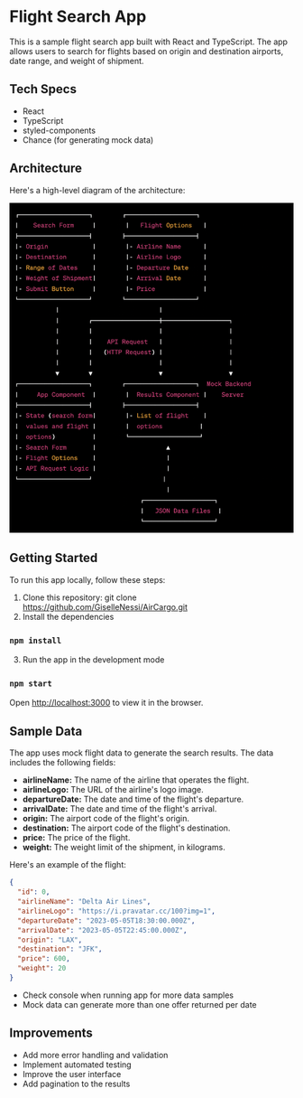 # Flight Search App

This is a sample flight search app built with React and TypeScript. The app allows users to search for flights based on origin and destination airports, date range, and weight of shipment.

## Tech Specs

- React
- TypeScript
- styled-components
- Chance (for generating mock data)

## Architecture

Here's a high-level diagram of the architecture:

![Diagram](/public/diagram.png "Basic Diagram")

## Getting Started

To run this app locally, follow these steps:

1. Clone this repository: git clone https://github.com/GiselleNessi/AirCargo.git
2. Install the dependencies

### `npm install`

3. Run the app in the development mode

### `npm start`


Open [http://localhost:3000](http://localhost:3000) to view it in the browser.

## Sample Data

The app uses mock flight data to generate the search results. The data includes the following fields:

- **airlineName:** The name of the airline that operates the flight.
- **airlineLogo:** The URL of the airline's logo image.
- **departureDate:** The date and time of the flight's departure.
- **arrivalDate:** The date and time of the flight's arrival.
- **origin:** The airport code of the flight's origin.
- **destination:** The airport code of the flight's destination.
- **price:** The price of the flight.
- **weight:** The weight limit of the shipment, in kilograms.

Here's an example of the flight:

  ```json
{
    "id": 0,
    "airlineName": "Delta Air Lines",
    "airlineLogo": "https://i.pravatar.cc/100?img=1",
    "departureDate": "2023-05-05T18:30:00.000Z",
    "arrivalDate": "2023-05-05T22:45:00.000Z",
    "origin": "LAX",
    "destination": "JFK",
    "price": 600,
    "weight": 20
  }
   ```

- Check console when running app for more data samples
- Mock data can generate more than one offer returned per date

## Improvements

- Add more error handling and validation
- Implement automated testing
- Improve the user interface
- Add pagination to the results




